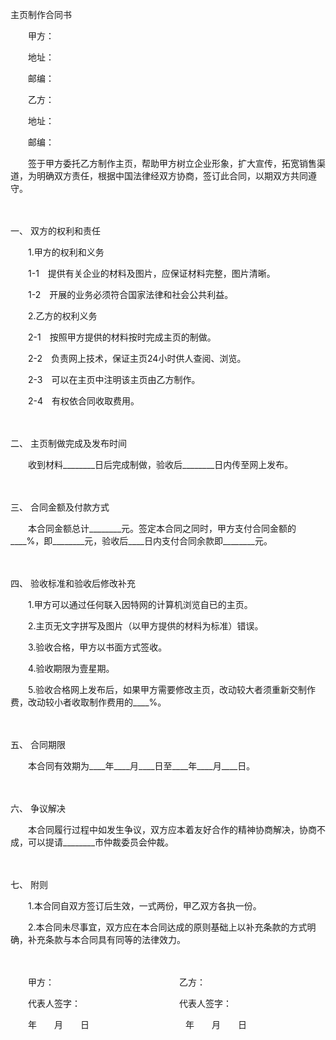 



主页制作合同书



 

　　甲方：

　　地址：

　　邮编：　　

　　乙方：

　　地址：

　　邮编：　　

　　签于甲方委托乙方制作主页，帮助甲方树立企业形象，扩大宣传，拓宽销售渠道，为明确双方责任，根据中国法律经双方协商，签订此合同，以期双方共同遵守。

　　

一、
双方的权利和责任

　　1.甲方的权利和义务

　　1-1　提供有关企业的材料及图片，应保证材料完整，图片清晰。

　　1-2　开展的业务必须符合国家法律和社会公共利益。

　　2.乙方的权利义务

　　2-1　按照甲方提供的材料按时完成主页的制做。

　　2-2　负责网上技术，保证主页24小时供人查阅、浏览。

　　2-3　可以在主页中注明该主页由乙方制作。

　　2-4　有权依合同收取费用。

　　

二、
主页制做完成及发布时间

　　收到材料________日后完成制做，验收后________日内传至网上发布。

　　

三、
合同金额及付款方式

　　本合同金额总计________元。签定本合同之同时，甲方支付合同金额的____%，即________元，验收后____日内支付合同余款即________元。

　　

四、
验收标准和验收后修改补充

　　1.甲方可以通过任何联入因特网的计算机浏览自已的主页。

　　2.主页无文字拼写及图片（以甲方提供的材料为标准）错误。

　　3.验收合格，甲方以书面方式签收。

　　4.验收期限为壹星期。

　　5.验收合格网上发布后，如果甲方需要修改主页，改动较大者须重新交制作费，改动较小者收取制作费用的____%。

　　

五、
合同期限

　　本合同有效期为____年____月____日至____年____月____日。

　　

六、
争议解决

　　本合同履行过程中如发生争议，双方应本着友好合作的精神协商解决，协商不成，可以提请________市仲裁委员会仲裁。

　　

七、
附则

　　1.本合同自双方签订后生效，一式两份，甲乙双方各执一份。

　　2.本合同未尽事宜，双方应在本合同达成的原则基础上以补充条款的方式明确，补充条款与本合同具有同等的法律效力。　　

　　

　　甲方：　　　　　　　　　　　　　　 乙方：

　　代表人签字：　　　　　　　　　　　 代表人签字：

　　年　　月　　日　　　　　　　　　　　年　　月　　日